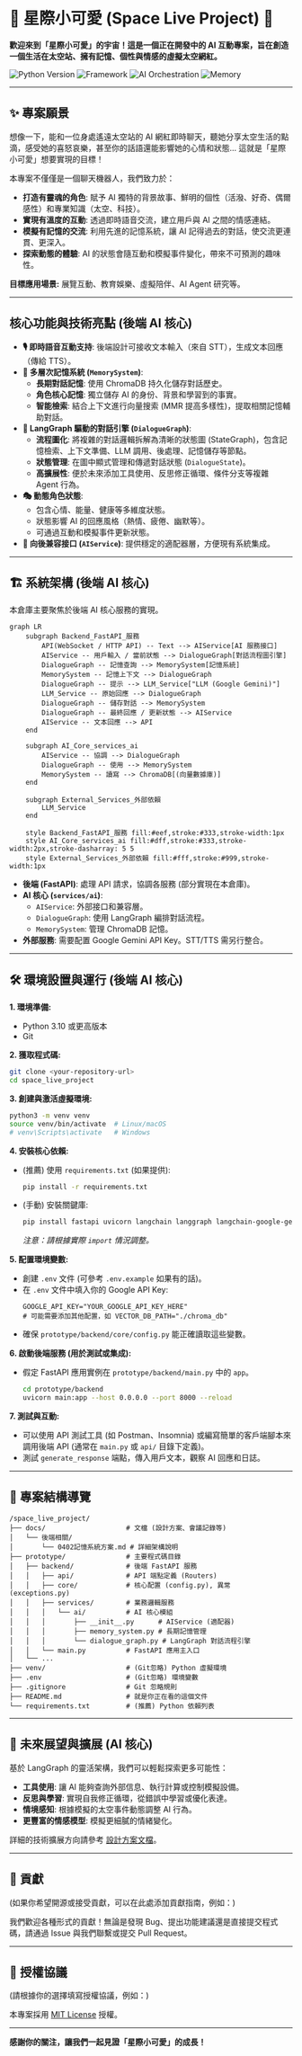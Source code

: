 # 🚀 星際小可愛 (Space Live Project) 🚀

**歡迎來到「星際小可愛」的宇宙！這是一個正在開發中的 AI 互動專案，旨在創造一個生活在太空站、擁有記憶、個性與情感的虛擬太空網紅。**

![Python Version](https://img.shields.io/badge/python-3.10%2B-blue.svg)
![Framework](https://img.shields.io/badge/Framework-FastAPI-green.svg)
![AI Orchestration](https://img.shields.io/badge/AI%20Orchestration-LangGraph-orange.svg)
![Memory](https://img.shields.io/badge/Memory-ChromaDB-purple.svg)

---

## ✨ 專案願景

想像一下，能和一位身處遙遠太空站的 AI 網紅即時聊天，聽她分享太空生活的點滴，感受她的喜怒哀樂，甚至你的話語還能影響她的心情和狀態... 這就是「星際小可愛」想要實現的目標！

本專案不僅僅是一個聊天機器人，我們致力於：

*   **打造有靈魂的角色**: 賦予 AI 獨特的背景故事、鮮明的個性（活潑、好奇、偶爾感性）和專業知識（太空、科技）。
*   **實現有溫度的互動**: 透過即時語音交流，建立用戶與 AI 之間的情感連結。
*   **模擬有記憶的交流**: 利用先進的記憶系統，讓 AI 記得過去的對話，使交流更連貫、更深入。
*   **探索動態的體驗**: AI 的狀態會隨互動和模擬事件變化，帶來不可預測的趣味性。

**目標應用場景:** 展覽互動、教育娛樂、虛擬陪伴、AI Agent 研究等。

---

## 核心功能與技術亮點 (後端 AI 核心)

*   **🎙️ 即時語音互動支持**: 後端設計可接收文本輸入（來自 STT），生成文本回應（傳給 TTS）。
*   **🧠 多層次記憶系統 (`MemorySystem`)**: 
    *   **長期對話記憶**: 使用 ChromaDB 持久化儲存對話歷史。
    *   **角色核心記憶**: 獨立儲存 AI 的身份、背景和學習到的事實。
    *   **智能檢索**: 結合上下文進行向量搜索 (MMR 提高多樣性)，提取相關記憶輔助對話。
*   **🧩 LangGraph 驅動的對話引擎 (`DialogueGraph`)**:
    *   **流程圖化**: 將複雜的對話邏輯拆解為清晰的狀態圖 (StateGraph)，包含記憶檢索、上下文準備、LLM 調用、後處理、記憶儲存等節點。
    *   **狀態管理**: 在圖中顯式管理和傳遞對話狀態 (`DialogueState`)。
    *   **高擴展性**: 便於未來添加工具使用、反思修正循環、條件分支等複雜 Agent 行為。
*   **🎭 動態角色狀態**:
    *   包含心情、能量、健康等多維度狀態。
    *   狀態影響 AI 的回應風格（熱情、疲倦、幽默等）。
    *   可通過互動和模擬事件更新狀態。
*   **🤝 向後兼容接口 (`AIService`)**: 提供穩定的適配器層，方便現有系統集成。

---

## 🏗️ 系統架構 (後端 AI 核心)

本倉庫主要聚焦於後端 AI 核心服務的實現。

```mermaid
graph LR
    subgraph Backend_FastAPI_服務
        API(WebSocket / HTTP API) -- Text --> AIService[AI 服務接口]
        AIService -- 用戶輸入 / 當前狀態 --> DialogueGraph[對話流程圖引擎]
        DialogueGraph -- 記憶查詢 --> MemorySystem[記憶系統]
        MemorySystem -- 記憶上下文 --> DialogueGraph
        DialogueGraph -- 提示 --> LLM_Service["LLM (Google Gemini)"]
        LLM_Service -- 原始回應 --> DialogueGraph
        DialogueGraph -- 儲存對話 --> MemorySystem
        DialogueGraph -- 最終回應 / 更新狀態 --> AIService
        AIService -- 文本回應 --> API
    end

    subgraph AI_Core_services_ai
        AIService -- 協調 --> DialogueGraph
        DialogueGraph -- 使用 --> MemorySystem
        MemorySystem -- 讀寫 --> ChromaDB[(向量數據庫)]
    end

    subgraph External_Services_外部依賴
        LLM_Service
    end

    style Backend_FastAPI_服務 fill:#eef,stroke:#333,stroke-width:1px
    style AI_Core_services_ai fill:#dff,stroke:#333,stroke-width:2px,stroke-dasharray: 5 5
    style External_Services_外部依賴 fill:#fff,stroke:#999,stroke-width:1px
```

*   **後端 (FastAPI)**: 處理 API 請求，協調各服務 (部分實現在本倉庫)。
*   **AI 核心 (`services/ai`)**: 
    *   `AIService`: 外部接口和兼容層。
    *   `DialogueGraph`: 使用 LangGraph 編排對話流程。
    *   `MemorySystem`: 管理 ChromaDB 記憶。
*   **外部服務**: 需要配置 Google Gemini API Key。STT/TTS 需另行整合。

---

## 🛠️ 環境設置與運行 (後端 AI 核心)

**1. 環境準備:**

*   Python 3.10 或更高版本
*   Git

**2. 獲取程式碼:**

```bash
git clone <your-repository-url>
cd space_live_project
```

**3. 創建與激活虛擬環境:**

```bash
python3 -m venv venv
source venv/bin/activate  # Linux/macOS
# venv\Scripts\activate   # Windows
```

**4. 安裝核心依賴:**

*   (推薦) 使用 `requirements.txt` (如果提供):
    ```bash
    pip install -r requirements.txt
    ```
*   (手動) 安裝關鍵庫:
    ```bash
    pip install fastapi uvicorn langchain langgraph langchain-google-genai chromadb pydantic python-dotenv loguru
    ```
    *注意：請根據實際 `import` 情況調整。*

**5. 配置環境變數:**

*   創建 `.env` 文件 (可參考 `.env.example` 如果有的話)。
*   在 `.env` 文件中填入你的 Google API Key:
    ```dotenv
    GOOGLE_API_KEY="YOUR_GOOGLE_API_KEY_HERE"
    # 可能需要添加其他配置，如 VECTOR_DB_PATH="./chroma_db"
    ```
*   確保 `prototype/backend/core/config.py` 能正確讀取這些變數。

**6. 啟動後端服務 (用於測試或集成):**

*   假定 FastAPI 應用實例在 `prototype/backend/main.py` 中的 `app`。
    ```bash
    cd prototype/backend
    uvicorn main:app --host 0.0.0.0 --port 8000 --reload
    ```

**7. 測試與互動:**

*   可以使用 API 測試工具 (如 Postman、Insomnia) 或編寫簡單的客戶端腳本來調用後端 API (通常在 `main.py` 或 `api/` 目錄下定義)。
*   測試 `generate_response` 端點，傳入用戶文本，觀察 AI 回應和日誌。

---

## 📂 專案結構導覽

```
/space_live_project/
├── docs/                    # 文檔 (設計方案、會議記錄等)
│   └── 後端相關/
│       └── 0402記憶系統方案.md # 詳細架構說明
├── prototype/               # 主要程式碼目錄
│   ├── backend/             # 後端 FastAPI 服務
│   │   ├── api/             # API 端點定義 (Routers)
│   │   ├── core/            # 核心配置 (config.py), 異常 (exceptions.py)
│   │   ├── services/        # 業務邏輯服務
│   │   │   └── ai/          # AI 核心模組
│   │   │       ├── __init__.py      # AIService (適配器)
│   │   │       ├── memory_system.py # 長期記憶管理
│   │   │       └── dialogue_graph.py # LangGraph 對話流程引擎
│   │   └── main.py          # FastAPI 應用主入口
│   └── ...
├── venv/                    # (Git忽略) Python 虛擬環境
├── .env                     # (Git忽略) 環境變數
├── .gitignore               # Git 忽略規則
├── README.md                # 就是你正在看的這個文件
└── requirements.txt         # (推薦) Python 依賴列表
```

---

## 🚀 未來展望與擴展 (AI 核心)

基於 LangGraph 的靈活架構，我們可以輕鬆探索更多可能性：

*   **工具使用**: 讓 AI 能夠查詢外部信息、執行計算或控制模擬設備。
*   **反思與學習**: 實現自我修正循環，從錯誤中學習或優化表達。
*   **情境感知**: 根據模擬的太空事件動態調整 AI 行為。
*   **更豐富的情感模型**: 模擬更細膩的情緒變化。

詳細的技術擴展方向請參考 [設計方案文檔](docs/後端相關/0402記憶系統方案.md)。

---

## 🙏 貢獻

(如果你希望開源或接受貢獻，可以在此處添加貢獻指南，例如：)

我們歡迎各種形式的貢獻！無論是發現 Bug、提出功能建議還是直接提交程式碼，請通過 Issue 與我們聯繫或提交 Pull Request。

---

## 📄 授權協議

(請根據你的選擇填寫授權協議，例如：)

本專案採用 [MIT License](LICENSE) 授權。

---

**感謝你的關注，讓我們一起見證「星際小可愛」的成長！** 